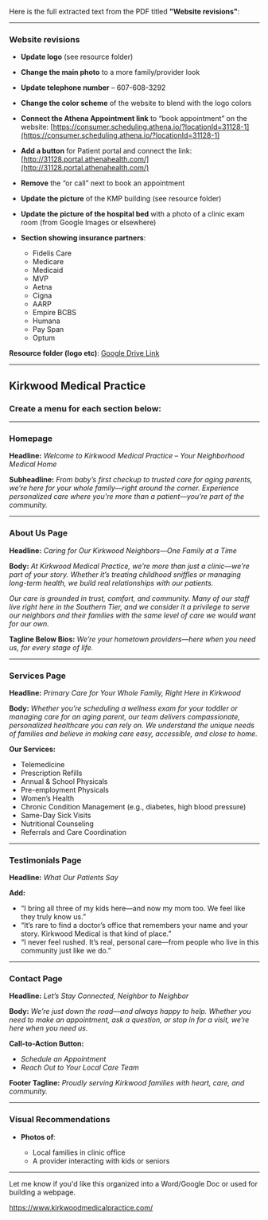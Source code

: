 Here is the full extracted text from the PDF titled **"Website revisions"**:

---

### Website revisions

* **Update logo** (see resource folder)
* **Change the main photo** to a more family/provider look
* **Update telephone number** – 607-608-3292
* **Change the color scheme** of the website to blend with the logo colors
* **Connect the Athena Appointment link** to “book appointment” on the website:
  [https://consumer.scheduling.athena.io/?locationId=31128-1](https://consumer.scheduling.athena.io/?locationId=31128-1)
* **Add a button** for Patient portal and connect the link:
  [http://31128.portal.athenahealth.com/](http://31128.portal.athenahealth.com/)
* **Remove** the “or call” next to book an appointment
* **Update the picture** of the KMP building (see resource folder)
* **Update the picture of the hospital bed** with a photo of a clinic exam room (from Google Images or elsewhere)
* **Section showing insurance partners**:

  * Fidelis Care
  * Medicare
  * Medicaid
  * MVP
  * Aetna
  * Cigna
  * AARP
  * Empire BCBS
  * Humana
  * Pay Span
  * Optum

**Resource folder (logo etc)**:
[Google Drive Link](https://drive.google.com/drive/folders/1mF_mKf_gGbCj8VOCxo2f_nZwObUA1Hgd?usp=drive_link)

---

## Kirkwood Medical Practice

### Create a menu for each section below:

---

### Homepage

**Headline:**
*Welcome to Kirkwood Medical Practice – Your Neighborhood Medical Home*

**Subheadline:**
*From baby’s first checkup to trusted care for aging parents, we’re here for your whole family—right around the corner. Experience personalized care where you're more than a patient—you're part of the community.*

---

### About Us Page

**Headline:**
*Caring for Our Kirkwood Neighbors—One Family at a Time*

**Body:**
*At Kirkwood Medical Practice, we’re more than just a clinic—we’re part of your story. Whether it’s treating childhood sniffles or managing long-term health, we build real relationships with our patients.*

*Our care is grounded in trust, comfort, and community. Many of our staff live right here in the Southern Tier, and we consider it a privilege to serve our neighbors and their families with the same level of care we would want for our own.*

**Tagline Below Bios:**
*We’re your hometown providers—here when you need us, for every stage of life.*

---

### Services Page

**Headline:**
*Primary Care for Your Whole Family, Right Here in Kirkwood*

**Body:**
*Whether you’re scheduling a wellness exam for your toddler or managing care for an aging parent, our team delivers compassionate, personalized healthcare you can rely on. We understand the unique needs of families and believe in making care easy, accessible, and close to home.*

**Our Services:**

* Telemedicine
* Prescription Refills
* Annual & School Physicals
* Pre-employment Physicals
* Women’s Health
* Chronic Condition Management (e.g., diabetes, high blood pressure)
* Same-Day Sick Visits
* Nutritional Counseling
* Referrals and Care Coordination

---

### Testimonials Page

**Headline:**
*What Our Patients Say*

**Add:**

* “I bring all three of my kids here—and now my mom too. We feel like they truly know us.”
* “It’s rare to find a doctor’s office that remembers your name and your story. Kirkwood Medical is that kind of place.”
* “I never feel rushed. It’s real, personal care—from people who live in this community just like we do.”

---

### Contact Page

**Headline:**
*Let’s Stay Connected, Neighbor to Neighbor*

**Body:**
*We’re just down the road—and always happy to help. Whether you need to make an appointment, ask a question, or stop in for a visit, we’re here when you need us.*

**Call-to-Action Button:**

* *Schedule an Appointment*
* *Reach Out to Your Local Care Team*

**Footer Tagline:**
*Proudly serving Kirkwood families with heart, care, and community.*

---

### Visual Recommendations

* **Photos of**:

  * Local families in clinic office
  * A provider interacting with kids or seniors

---

Let me know if you'd like this organized into a Word/Google Doc or used for building a webpage.


https://www.kirkwoodmedicalpractice.com/